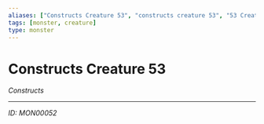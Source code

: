 ```yaml
---
aliases: ["Constructs Creature 53", "constructs creature 53", "53 Creature Constructs"]
tags: [monster, creature]
type: monster
---
```


# Constructs Creature 53

*Constructs*

---
*ID: MON00052*